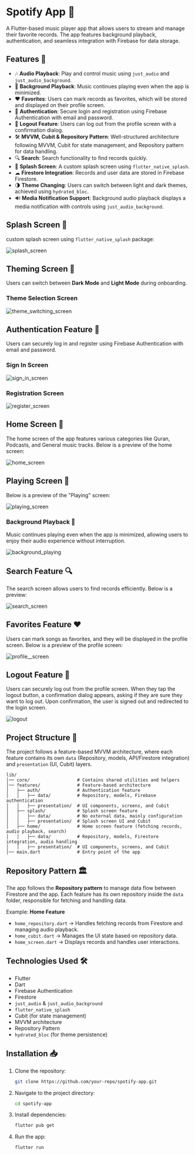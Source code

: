 # Spotify App 🎵

A Flutter-based music player app that allows users to stream and manage their favorite records. The app features background playback, authentication, and seamless integration with Firebase for data storage.

## Features 🚀

- 🎶 **Audio Playback**: Play and control music using `just_audio` and `just_audio_background`.
- 🔄 **Background Playback**: Music continues playing even when the app is minimized.
- ❤️ **Favorites**: Users can mark records as favorites, which will be stored and displayed on their profile screen.
- 🔐 **Authentication**: Secure login and registration using Firebase Authentication with email and password.
- 🚪 **Logout Feature**: Users can log out from the profile screen with a confirmation dialog.
- 🛠 **MVVM, Cubit & Repository Pattern**: Well-structured architecture following MVVM, Cubit for state management, and Repository pattern for data handling.
- 🔍 **Search**: Search functionality to find records quickly.
- 🎨 **Splash Screen**: A custom splash screen using `flutter_native_splash`.
- ☁ **Firestore Integration**: Records and user data are stored in Firebase Firestore.
- 🌗 **Theme Changing**: Users can switch between light and dark themes, achieved using `hydrated_bloc`.
- 🔊 **Media Notification Support**: Background audio playback displays a media notification with controls using `just_audio_background`.

## Splash Screen 📱

custom splash screen using `flutter_native_splash` package:

![splash_screen](assets/readme_images/readme_images/splash_screen.jpg)

## Theming Screen 🎨

Users can switch between **Dark Mode** and **Light Mode** during onboarding.

### Theme Selection Screen

![theme_switching_screen](assets/readme_images/theme_switching_screen.jpg)

## Authentication Feature 🔐

Users can securely log in and register using Firebase Authentication with email and password.

### Sign In Screen

![sign_in_screen](assets/readme_images/sign_in_screen.jpg)

### Registration Screen

![register_screen](assets/readme_images/register_screen.jpg)


## Home Screen 📱

The home screen of the app features various categories like Quran, Podcasts, and General music tracks. Below is a preview of the home screen:

![home_screen](assets/readme_images/home_screen.jpg)

## Playing Screen 🎵

Below is a preview of the "Playing" screen:

![playing_screen](assets/readme_images/playing_screen.jpg)

### Background Playback 🔄

Music continues playing even when the app is minimized, allowing users to enjoy their audio experience without interruption.

![background_playing](assets/readme_images/background_playing.jpg)

## Search Feature 🔍

The search screen allows users to find records efficiently. Below is a preview:

![search_screen](assets/readme_images/search_screen.jpg)

## Favorites Feature ❤️

Users can mark songs as favorites, and they will be displayed in the profile screen. Below is a preview of the profile screen:

![profile__screen](assets/readme_images/profile_screen.jpg)

## Logout Feature 🚪

Users can securely log out from the profile screen. When they tap the logout button, a confirmation dialog appears, asking if they are sure they want to log out. Upon confirmation, the user is signed out and redirected to the login screen.

![logout](assets/readme_images/logout.jpg)

## Project Structure 📂

The project follows a feature-based MVVM architecture, where each feature contains its own `data` (Repository, models, API/Firestore integration) and `presentation` (UI, Cubit) layers.

```
lib/
│── core/                  # Contains shared utilities and helpers  
│── features/              # Feature-based architecture  
│   ├── auth/              # Authentication feature  
│   │   ├── data/          # Repository, models, Firebase authentication  
│   │   ├── presentation/  # UI components, screens, and Cubit  
│   ├── splash/            # Splash screen feature  
│   │   ├── data/          # No external data, mainly configuration  
│   │   ├── presentation/  # Splash screen UI and Cubit  
│   ├── home/              # Home screen feature (fetching records, audio playback, search)  
│   │   ├── data/          # Repository, models, Firestore integration, audio handling  
│   │   ├── presentation/  # UI components, screens, and Cubit  
│── main.dart              # Entry point of the app  
```

## Repository Pattern 🏛

The app follows the **Repository pattern** to manage data flow between Firestore and the app. Each feature has its own repository inside the `data` folder, responsible for fetching and handling data.

Example: **Home Feature**

- `home_repository.dart` → Handles fetching records from Firestore and managing audio playback.
- `home_cubit.dart` → Manages the UI state based on repository data.
- `home_screen.dart` → Displays records and handles user interactions.

## Technologies Used 🛠

- Flutter
- Dart
- Firebase Authentication
- Firestore
- `just_audio` & `just_audio_background`
- `flutter_native_splash`
- Cubit (for state management)
- MVVM architecture
- Repository Pattern
- `hydrated_bloc` (for theme persistence)

## Installation 📥

1. Clone the repository:
   ```bash
   git clone https://github.com/your-repo/spotify-app.git
   ```
2. Navigate to the project directory:
   ```bash
   cd spotify-app
   ```
3. Install dependencies:
   ```bash
   flutter pub get
   ```
4. Run the app:
   ```bash
   flutter run
   ```

